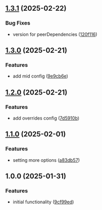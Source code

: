 ## [1.3.1](https://github.com/rodbe-io/prettier-config/compare/v1.3.0...v1.3.1) (2025-02-22)


### Bug Fixes

* version for peerDependencies ([120f116](https://github.com/rodbe-io/prettier-config/commit/120f116d47756f1e36adf6e87d5ac554df94c6d1))

## [1.3.0](https://github.com/rodbe-io/prettier-config/compare/v1.2.0...v1.3.0) (2025-02-21)


### Features

* add mid config ([9e9cb6e](https://github.com/rodbe-io/prettier-config/commit/9e9cb6eee7f9fd85d821d33091054ee2bfe7ab78))

## [1.2.0](https://github.com/rodbe-io/prettier-config/compare/v1.1.0...v1.2.0) (2025-02-21)


### Features

* add overrides config ([7d5910b](https://github.com/rodbe-io/prettier-config/commit/7d5910b82fad9ad863c68cac316994195e0742ab))

## [1.1.0](https://github.com/rodbe-io/prettier-config/compare/v1.0.0...v1.1.0) (2025-02-01)


### Features

* setting more options ([a83db57](https://github.com/rodbe-io/prettier-config/commit/a83db57dbbb559464cb1bc8408025c44b8c4a86e))

## 1.0.0 (2025-01-31)


### Features

* initial functionality ([9cf99ed](https://github.com/rodbe-io/prettier-config/commit/9cf99ed5e3f0b40f8cfe0cf4a98b57f56ad74142))
